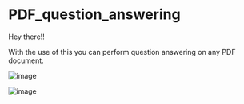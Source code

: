 # PDF_question_answering
Hey there!!

With the use of this you can perform question answering on any PDF document.

![image](https://github.com/kabhishek20/PDF_question_answering/assets/82359053/28451cd4-959f-43d7-86c3-4a8c661796bb)

![image](https://github.com/kabhishek20/PDF_question_answering/assets/82359053/1f93b0e1-8a95-4083-a9ce-c5d5207aa482)
